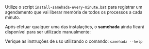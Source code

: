 Utilize o script `install-samehada-every-minute.bat` para registrar um agendamento que vai liberar memória de todos os processos a cada minuto.

Após efetuar qualquer uma das instalações, o **samehada** ainda ficará disponível para ser utilizado manualmente:

Verique as instruções de uso utilizando o comando: 
`samehada --help`